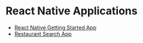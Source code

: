 # React Native Applications

- [React Native Getting Started App](https://github.com/javamultiplex/react-native/tree/master/rn-starter)
- [Restaurant Search App](https://github.com/javamultiplex/react-native/tree/master/food)

